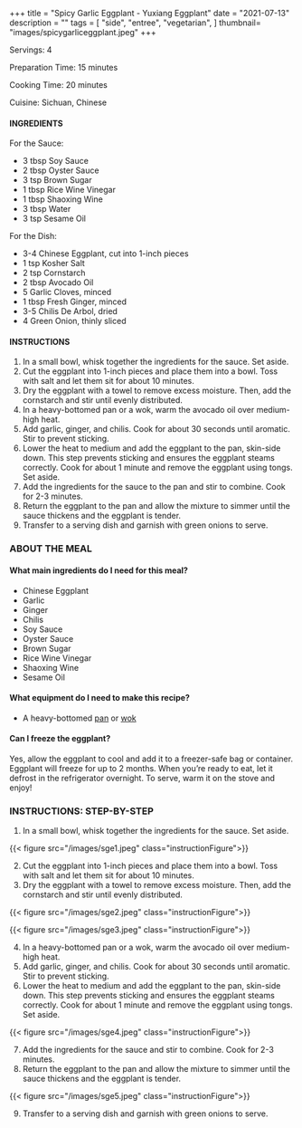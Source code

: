 +++
title = "Spicy Garlic Eggplant - Yuxiang Eggplant"
date = "2021-07-13"
description = ""
tags = [
    "side",
    "entree",
    "vegetarian",
]
thumbnail= "images/spicygarliceggplant.jpeg"
+++

Servings: 4 <!--more-->

Preparation Time: 15 minutes 

Cooking Time: 20 minutes 

Cuisine: Sichuan, Chinese

#### INGREDIENTS 

For the Sauce: 

* 3 tbsp Soy Sauce 
* 2 tbsp Oyster Sauce 
* 3 tsp Brown Sugar 
* 1 tbsp Rice Wine Vinegar 
* 1 tbsp Shaoxing Wine
* 3 tbsp Water 
* 3 tsp Sesame Oil 

For the Dish: 

* 3-4 Chinese Eggplant, cut into 1-inch pieces 
* 1 tsp Kosher Salt
* 2 tsp Cornstarch
* 2 tbsp Avocado Oil 
* 5 Garlic Cloves, minced 
* 1 tbsp Fresh Ginger, minced 
* 3-5 Chilis De Arbol, dried 
* 4 Green Onion, thinly sliced 


#### INSTRUCTIONS

1. In a small bowl, whisk together the ingredients for the sauce. Set aside. 
2. Cut the eggplant into 1-inch pieces and place them into a bowl. Toss with salt and let them sit for about 10 minutes. 
3. Dry the eggplant with a towel to remove excess moisture. Then, add the cornstarch and stir until evenly distributed. 
4. In a heavy-bottomed pan or a wok, warm the avocado oil over medium-high heat. 
5. Add garlic, ginger, and chilis. Cook for about 30 seconds until aromatic. Stir to prevent sticking. 
6. Lower the heat to medium and add the eggplant to the pan, skin-side down. This step prevents sticking and ensures the eggplant steams correctly. Cook for about 1 minute and remove the eggplant using tongs. Set aside.
7. Add the ingredients for the sauce to the pan and stir to combine. Cook for 2-3 minutes. 
8. Return the eggplant to the pan and allow the mixture to simmer until the sauce thickens and the eggplant is tender. 
9. Transfer to a serving dish and garnish with green onions to serve. 


### ABOUT THE MEAL

#### What main ingredients do I need for this meal?

* Chinese Eggplant 
* Garlic 
* Ginger 
* Chilis 
* Soy Sauce 
* Oyster Sauce 
* Brown Sugar 
* Rice Wine Vinegar 
* Shaoxing Wine
* Sesame Oil 

#### What equipment do I need to make this recipe?

* A heavy-bottomed [pan](https://amzn.to/3keQg5D) or [wok](https://amzn.to/3r6pSwl) 

#### Can I freeze the eggplant?

Yes, allow the eggplant to cool and add it to a freezer-safe bag or container. Eggplant will freeze for up to 2 months. When you’re ready to eat, let it defrost in the refrigerator overnight. To serve, warm it on the stove and enjoy! 

### INSTRUCTIONS: STEP-BY-STEP 

1. In a small bowl, whisk together the ingredients for the sauce. Set aside. 

{{< figure src="/images/sge1.jpeg" class="instructionFigure">}}

2. Cut the eggplant into 1-inch pieces and place them into a bowl. Toss with salt and let them sit for about 10 minutes. 
3. Dry the eggplant with a towel to remove excess moisture. Then, add the cornstarch and stir until evenly distributed. 

{{< figure src="/images/sge2.jpeg" class="instructionFigure">}}

{{< figure src="/images/sge3.jpeg" class="instructionFigure">}}

4. In a heavy-bottomed pan or a wok, warm the avocado oil over medium-high heat. 
5. Add garlic, ginger, and chilis. Cook for about 30 seconds until aromatic. Stir to prevent sticking. 
6. Lower the heat to medium and add the eggplant to the pan, skin-side down. This step prevents sticking and ensures the eggplant steams correctly. Cook for about 1 minute and remove the eggplant using tongs. Set aside.

{{< figure src="/images/sge4.jpeg" class="instructionFigure">}}

7. Add the ingredients for the sauce and stir to combine. Cook for 2-3 minutes. 
8. Return the eggplant to the pan and allow the mixture to simmer until the sauce thickens and the eggplant is tender. 

{{< figure src="/images/sge5.jpeg" class="instructionFigure">}}

9. Transfer to a serving dish and garnish with green onions to serve.
